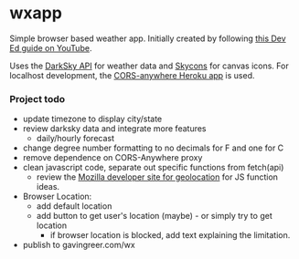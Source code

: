 # wxapp

Simple browser based weather app. Initially created by following [this Dev Ed guide on YouTube](https://www.youtube.com/watch?v=wPElVpR1rwA).  

Uses the [DarkSky API](https://darksky.net/dev) for weather data and [Skycons](https://darkskyapp.github.io/skycons/) for canvas icons. For localhost development, the [CORS-anywhere Heroku app](https://cors-anywhere.herokuapp.com/) is used. 

### Project todo
  - update timezone to display city/state
  - review darksky data and integrate more features 
    - daily/hourly forecast
  - change degree number formatting to no decimals for F and one for C
  - remove dependence on CORS-Anywhere proxy
  - clean javascript code, separate out specific functions from fetch(api)
    - review the [Mozilla developer site for geolocation](https://developer.mozilla.org/en-US/docs/Web/API/Geolocation_API) for JS function ideas.
  - Browser Location:
    - add default location 
    - add button to get user's location (maybe) - or simply try to get location
      - if browser location is blocked, add text explaining the limitation.
  - publish to gavingreer.com/wx
